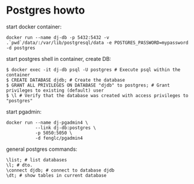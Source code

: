 # Postgres howto

start docker container:

```
docker run --name dj-db -p 5432:5432 -v .`pwd`/data/:/var/lib/postgresql/data -e POSTGRES_PASSWORD=mypassword -d postgres
```

start postgres shell in container, create DB: 

```
$ docker exec -it dj-db psql -U postgres # Execute psql within the container
$ CREATE DATABASE djdb; # Create the database
$ GRANT ALL PRIVILEGES ON DATABASE "djdb" to postgres; # Grant privileges to existing (default) user
$ \l # Verify that the database was created with access privileges to "postgres"
```

start pgadmin: 

```
docker run --name dj-pgadmin4 \
           --link dj-db:postgres \
           -p 5050:5050 \
           -d fenglc/pgadmin4

```

general postgres commands: 

```
\list; # list databases
\l; # dto.
\connect djdb; # connect to database djdb
\dt; # show tables in current database
```



